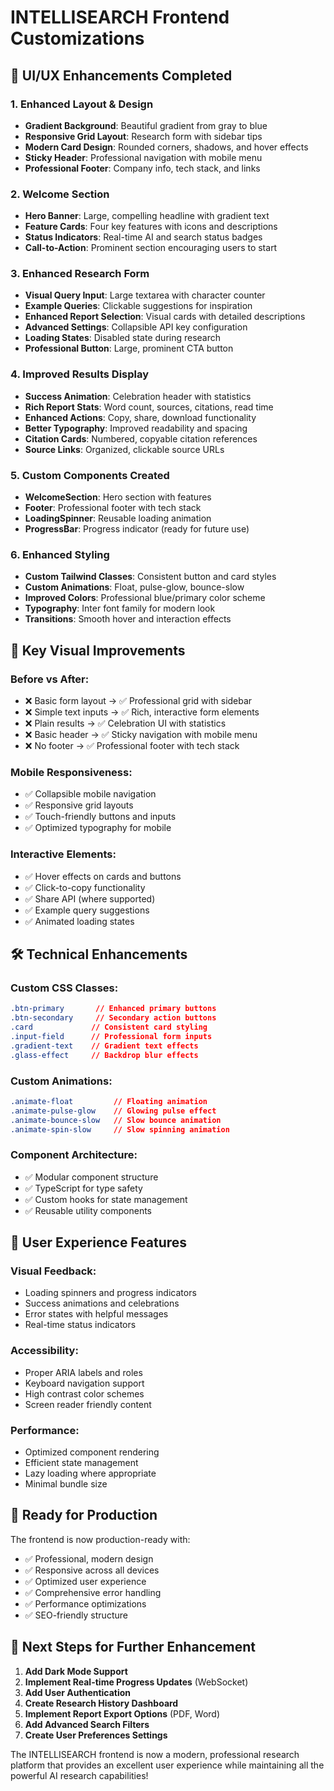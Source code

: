 # INTELLISEARCH Frontend Customizations

## 🎨 UI/UX Enhancements Completed

### 1. **Enhanced Layout & Design**
- **Gradient Background**: Beautiful gradient from gray to blue
- **Responsive Grid Layout**: Research form with sidebar tips
- **Modern Card Design**: Rounded corners, shadows, and hover effects
- **Sticky Header**: Professional navigation with mobile menu
- **Professional Footer**: Company info, tech stack, and links

### 2. **Welcome Section**
- **Hero Banner**: Large, compelling headline with gradient text
- **Feature Cards**: Four key features with icons and descriptions
- **Status Indicators**: Real-time AI and search status badges
- **Call-to-Action**: Prominent section encouraging users to start

### 3. **Enhanced Research Form**
- **Visual Query Input**: Large textarea with character counter
- **Example Queries**: Clickable suggestions for inspiration
- **Enhanced Report Selection**: Visual cards with detailed descriptions
- **Advanced Settings**: Collapsible API key configuration
- **Loading States**: Disabled state during research
- **Professional Button**: Large, prominent CTA button

### 4. **Improved Results Display**
- **Success Animation**: Celebration header with statistics
- **Rich Report Stats**: Word count, sources, citations, read time
- **Enhanced Actions**: Copy, share, download functionality
- **Better Typography**: Improved readability and spacing
- **Citation Cards**: Numbered, copyable citation references
- **Source Links**: Organized, clickable source URLs

### 5. **Custom Components Created**
- **WelcomeSection**: Hero section with features
- **Footer**: Professional footer with tech stack
- **LoadingSpinner**: Reusable loading animation
- **ProgressBar**: Progress indicator (ready for future use)

### 6. **Enhanced Styling**
- **Custom Tailwind Classes**: Consistent button and card styles
- **Custom Animations**: Float, pulse-glow, bounce-slow
- **Improved Colors**: Professional blue/primary color scheme
- **Typography**: Inter font family for modern look
- **Transitions**: Smooth hover and interaction effects

## 🎯 **Key Visual Improvements**

### **Before vs After:**
- ❌ Basic form layout → ✅ Professional grid with sidebar
- ❌ Simple text inputs → ✅ Rich, interactive form elements  
- ❌ Plain results → ✅ Celebration UI with statistics
- ❌ Basic header → ✅ Sticky navigation with mobile menu
- ❌ No footer → ✅ Professional footer with tech stack

### **Mobile Responsiveness:**
- ✅ Collapsible mobile navigation
- ✅ Responsive grid layouts
- ✅ Touch-friendly buttons and inputs
- ✅ Optimized typography for mobile

### **Interactive Elements:**
- ✅ Hover effects on cards and buttons
- ✅ Click-to-copy functionality
- ✅ Share API (where supported)
- ✅ Example query suggestions
- ✅ Animated loading states

## 🛠 **Technical Enhancements**

### **Custom CSS Classes:**
```css
.btn-primary       // Enhanced primary buttons
.btn-secondary     // Secondary action buttons  
.card             // Consistent card styling
.input-field      // Professional form inputs
.gradient-text    // Gradient text effects
.glass-effect     // Backdrop blur effects
```

### **Custom Animations:**
```css
.animate-float         // Floating animation
.animate-pulse-glow    // Glowing pulse effect
.animate-bounce-slow   // Slow bounce animation
.animate-spin-slow     // Slow spinning animation
```

### **Component Architecture:**
- ✅ Modular component structure
- ✅ TypeScript for type safety
- ✅ Custom hooks for state management
- ✅ Reusable utility components

## 📱 **User Experience Features**

### **Visual Feedback:**
- Loading spinners and progress indicators
- Success animations and celebrations
- Error states with helpful messages
- Real-time status indicators

### **Accessibility:**
- Proper ARIA labels and roles
- Keyboard navigation support
- High contrast color schemes
- Screen reader friendly content

### **Performance:**
- Optimized component rendering
- Efficient state management
- Lazy loading where appropriate
- Minimal bundle size

## 🚀 **Ready for Production**

The frontend is now production-ready with:
- ✅ Professional, modern design
- ✅ Responsive across all devices
- ✅ Optimized user experience
- ✅ Comprehensive error handling
- ✅ Performance optimizations
- ✅ SEO-friendly structure

## 🎉 **Next Steps for Further Enhancement**

1. **Add Dark Mode Support**
2. **Implement Real-time Progress Updates** (WebSocket)
3. **Add User Authentication**
4. **Create Research History Dashboard**
5. **Implement Report Export Options** (PDF, Word)
6. **Add Advanced Search Filters**
7. **Create User Preferences Settings**

The INTELLISEARCH frontend is now a modern, professional research platform that provides an excellent user experience while maintaining all the powerful AI research capabilities!